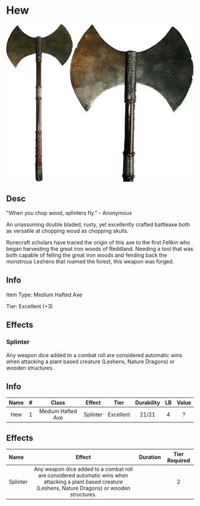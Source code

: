 # Hew

![Copyright](Hew.png)

## Desc

"When you chop wood, splinters fly."  - Anonymous

An unassuming double bladed, rusty, yet excellently crafted battleaxe both as versatile at chopping wood as chopping skulls.

Runecraft scholars have traced the origin of this axe to the first Fellkin who began harvesting the great iron woods of Reddland. Needing a tool that was both capable of felling the great iron woods and fending back the monstrous Leshens that roamed the forest, this weapon was forged.

## Info

Item Type: Medium Hafted Axe

Tier: Excellent (+3)

## Effects

### Splinter

Any weapon dice added to a combat roll are considered automatic wins when attacking a plant based creature (Leshens, Nature Dragons) or wooden structures.

## Info

| Name | # | Class | Effect | Tier | Durability | LB | Value |
| :--: | :-: | :---: | :----: | :--: | :--------: | :-: | :---: |
| Hew | 1 | Medium Hafted Axe | Splinter | Excellent | 21/21 | 4 | ? |

## Effects

| Name | Effect | Duration | Tier Required |
| :--- | :----: | :------: | :-----------: |
| Splinter | Any weapon dice added to a combat roll are considered automatic wins when attacking a plant based creature (Leshens, Nature Dragons) or wooden structures. |  | 2 |

